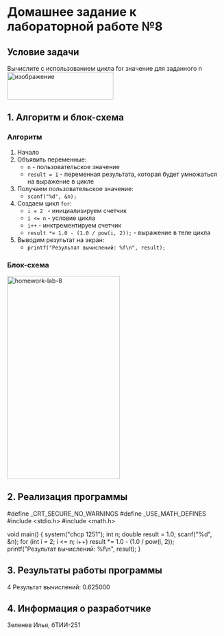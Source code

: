 # Домашнее задание к лабораторной работе №8
## Условие задачи
Вычислите с использованием цикла for значение для заданного n
<img width="248" height="64" alt="изображение" src="https://github.com/user-attachments/assets/faccc0ee-657a-4735-900a-7a57efb8dbc3" />

## 1. Алгоритм и блок-схема
### Алгоритм
1. Начало
2. Объявить переменные:
   - ```n``` - пользовательское значение
   - ```result = 1``` - переменная результата, которая будет умножаться на выражение в цикле
3. Получаем пользовательское значение:
   - ```scanf("%d", &n);```
4. Создаем цикл ```for```:
   - ```i = 2 ``` - инициализируем счетчик
   - ```i <= n``` - условие цикла
   - ```i++``` - инктрементируем счетчик
   - ```result *= 1.0 - (1.0 / pow(i, 2));``` - выражение в теле цикла
5. Выводим результат на экран:
   - ```printf("Результат вычислений: %f\n", result);```
### Блок-схема
<img width="263" height="472" alt="homework-lab-8" src="https://github.com/user-attachments/assets/9fd0f5d4-1825-4667-896e-39f90eba139e" />

## 2. Реализация программы
#define _CRT_SECURE_NO_WARNINGS
#define _USE_MATH_DEFINES
#include <stdio.h>
#include <math.h>

void main()
{
	system("chcp 1251");
	int n;
	double result = 1.0;
	scanf("%d", &n);
	for (int i = 2; i <= n; i++)
		result *= 1.0 - (1.0 / pow(i, 2));
	printf("Результат вычислений: %f\n", result);
}
## 3. Результаты работы программы
4
Результат вычислений: 0.625000
## 4. Информация о разработчике
Зеленев Илья, бТИИ-251
